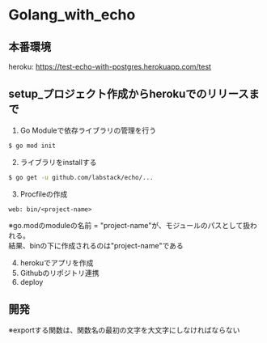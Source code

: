# Golang_with_echo
## 本番環境
heroku: https://test-echo-with-postgres.herokuapp.com/test
## setup_プロジェクト作成からherokuでのリリースまで
1. Go Moduleで依存ライブラリの管理を行う
```bash
$ go mod init
```
2. ライブラリをinstallする
```bash
$ go get -u github.com/labstack/echo/...
```

3. Procfileの作成
```Procfile
web: bin/<project-name>
```
※go.modのmoduleの名前 = "project-name"が、モジュールのパスとして扱われる。  
結果、binの下に作成されるのは"project-name"である
  
 4. herokuでアプリを作成
 5. Githubのリポジトリ連携
 6. deploy

## 開発
※exportする関数は、関数名の最初の文字を大文字にしなければならない